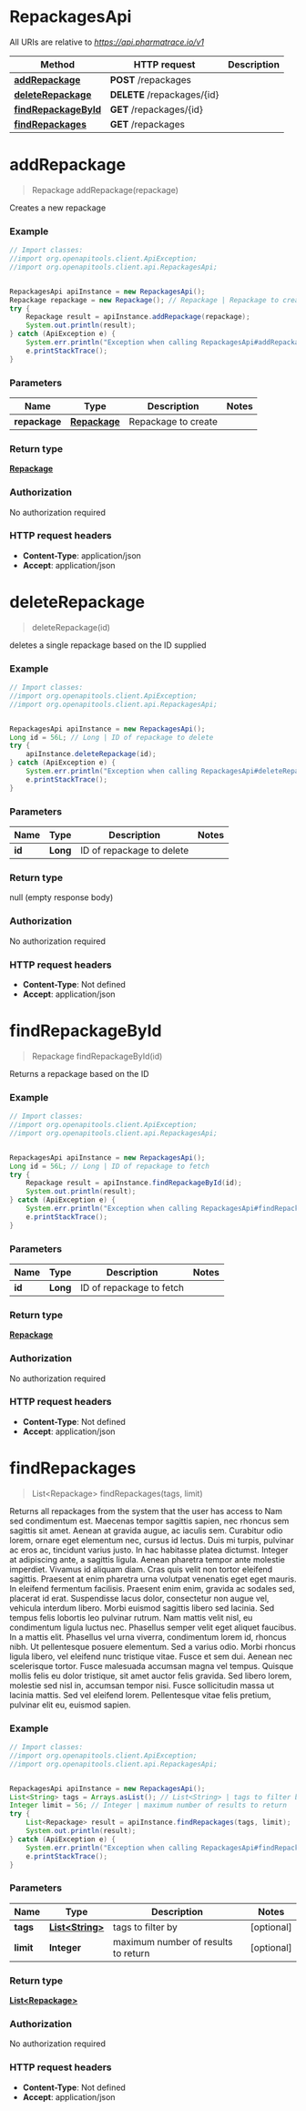 # RepackagesApi

All URIs are relative to *https://api.pharmatrace.io/v1*

Method | HTTP request | Description
------------- | ------------- | -------------
[**addRepackage**](RepackagesApi.md#addRepackage) | **POST** /repackages | 
[**deleteRepackage**](RepackagesApi.md#deleteRepackage) | **DELETE** /repackages/{id} | 
[**findRepackageById**](RepackagesApi.md#findRepackageById) | **GET** /repackages/{id} | 
[**findRepackages**](RepackagesApi.md#findRepackages) | **GET** /repackages | 


<a name="addRepackage"></a>
# **addRepackage**
> Repackage addRepackage(repackage)



Creates a new repackage

### Example
```java
// Import classes:
//import org.openapitools.client.ApiException;
//import org.openapitools.client.api.RepackagesApi;


RepackagesApi apiInstance = new RepackagesApi();
Repackage repackage = new Repackage(); // Repackage | Repackage to create
try {
    Repackage result = apiInstance.addRepackage(repackage);
    System.out.println(result);
} catch (ApiException e) {
    System.err.println("Exception when calling RepackagesApi#addRepackage");
    e.printStackTrace();
}
```

### Parameters

Name | Type | Description  | Notes
------------- | ------------- | ------------- | -------------
 **repackage** | [**Repackage**](Repackage.md)| Repackage to create |

### Return type

[**Repackage**](Repackage.md)

### Authorization

No authorization required

### HTTP request headers

 - **Content-Type**: application/json
 - **Accept**: application/json

<a name="deleteRepackage"></a>
# **deleteRepackage**
> deleteRepackage(id)



deletes a single repackage based on the ID supplied

### Example
```java
// Import classes:
//import org.openapitools.client.ApiException;
//import org.openapitools.client.api.RepackagesApi;


RepackagesApi apiInstance = new RepackagesApi();
Long id = 56L; // Long | ID of repackage to delete
try {
    apiInstance.deleteRepackage(id);
} catch (ApiException e) {
    System.err.println("Exception when calling RepackagesApi#deleteRepackage");
    e.printStackTrace();
}
```

### Parameters

Name | Type | Description  | Notes
------------- | ------------- | ------------- | -------------
 **id** | **Long**| ID of repackage to delete |

### Return type

null (empty response body)

### Authorization

No authorization required

### HTTP request headers

 - **Content-Type**: Not defined
 - **Accept**: application/json

<a name="findRepackageById"></a>
# **findRepackageById**
> Repackage findRepackageById(id)



Returns a repackage based on the ID

### Example
```java
// Import classes:
//import org.openapitools.client.ApiException;
//import org.openapitools.client.api.RepackagesApi;


RepackagesApi apiInstance = new RepackagesApi();
Long id = 56L; // Long | ID of repackage to fetch
try {
    Repackage result = apiInstance.findRepackageById(id);
    System.out.println(result);
} catch (ApiException e) {
    System.err.println("Exception when calling RepackagesApi#findRepackageById");
    e.printStackTrace();
}
```

### Parameters

Name | Type | Description  | Notes
------------- | ------------- | ------------- | -------------
 **id** | **Long**| ID of repackage to fetch |

### Return type

[**Repackage**](Repackage.md)

### Authorization

No authorization required

### HTTP request headers

 - **Content-Type**: Not defined
 - **Accept**: application/json

<a name="findRepackages"></a>
# **findRepackages**
> List&lt;Repackage&gt; findRepackages(tags, limit)



Returns all repackages from the system that the user has access to Nam sed condimentum est. Maecenas tempor sagittis sapien, nec rhoncus sem sagittis sit amet. Aenean at gravida augue, ac iaculis sem. Curabitur odio lorem, ornare eget elementum nec, cursus id lectus. Duis mi turpis, pulvinar ac eros ac, tincidunt varius justo. In hac habitasse platea dictumst. Integer at adipiscing ante, a sagittis ligula. Aenean pharetra tempor ante molestie imperdiet. Vivamus id aliquam diam. Cras quis velit non tortor eleifend sagittis. Praesent at enim pharetra urna volutpat venenatis eget eget mauris. In eleifend fermentum facilisis. Praesent enim enim, gravida ac sodales sed, placerat id erat. Suspendisse lacus dolor, consectetur non augue vel, vehicula interdum libero. Morbi euismod sagittis libero sed lacinia.  Sed tempus felis lobortis leo pulvinar rutrum. Nam mattis velit nisl, eu condimentum ligula luctus nec. Phasellus semper velit eget aliquet faucibus. In a mattis elit. Phasellus vel urna viverra, condimentum lorem id, rhoncus nibh. Ut pellentesque posuere elementum. Sed a varius odio. Morbi rhoncus ligula libero, vel eleifend nunc tristique vitae. Fusce et sem dui. Aenean nec scelerisque tortor. Fusce malesuada accumsan magna vel tempus. Quisque mollis felis eu dolor tristique, sit amet auctor felis gravida. Sed libero lorem, molestie sed nisl in, accumsan tempor nisi. Fusce sollicitudin massa ut lacinia mattis. Sed vel eleifend lorem. Pellentesque vitae felis pretium, pulvinar elit eu, euismod sapien. 

### Example
```java
// Import classes:
//import org.openapitools.client.ApiException;
//import org.openapitools.client.api.RepackagesApi;


RepackagesApi apiInstance = new RepackagesApi();
List<String> tags = Arrays.asList(); // List<String> | tags to filter by
Integer limit = 56; // Integer | maximum number of results to return
try {
    List<Repackage> result = apiInstance.findRepackages(tags, limit);
    System.out.println(result);
} catch (ApiException e) {
    System.err.println("Exception when calling RepackagesApi#findRepackages");
    e.printStackTrace();
}
```

### Parameters

Name | Type | Description  | Notes
------------- | ------------- | ------------- | -------------
 **tags** | [**List&lt;String&gt;**](String.md)| tags to filter by | [optional]
 **limit** | **Integer**| maximum number of results to return | [optional]

### Return type

[**List&lt;Repackage&gt;**](Repackage.md)

### Authorization

No authorization required

### HTTP request headers

 - **Content-Type**: Not defined
 - **Accept**: application/json

